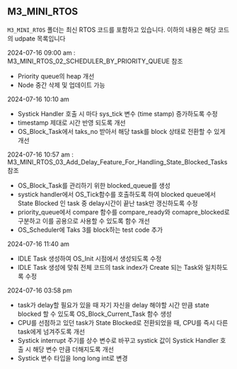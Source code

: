 ## M3_MINI_RTOS

`M3_MINI_RTOS` 폴더는 최신 RTOS 코드를 포함하고 있습니다.
이하의 내용은 해당 코드의 udpate 목록입니다

2024-07-16 09:00 am : M3_MINI_RTOS_02_SCHEDULER_BY_PRIORITY_QUEUE 참조
- Priority queue의 heap 개선
- Node 중간 삭제 및 업데이트 가능

2024-07-16 10:10 am
- Systick Handler 호출 시 마다 sys_tick 변수 (time stamp) 증가하도록 수정
- timestamp 제대로 시간 반영 되도록 개선
- OS_Block_Task에서 taks_no 받아서 해당 task를 block 상태로 전환할 수 있게 개선

2024-07-16 10:57 am : M3_MINI_RTOS_03_Add_Delay_Feature_For_Handling_State_Blocked_Tasks 참조
- OS_Block_Task를 관리하기 위한 blocked_queue를 생성
- systick handler에서 OS_Tick함수를 호출하도록 하여 blocked queue에서 State Blocked 인 task 중 delay시간이 끝난 task만 갱신하도록 수정
- priority_queue에서 compare 함수를 compare_ready와 comapre_blocked로 구분하고 이를 공용으로 사용할 수 있도록 함수 개선
- OS_Scheduler에 Taks 3를 block하는 test code 추가

2024-07-16 11:40 am
- IDLE Task 생성하여 OS_Init 시점에서 생성되도록 수정
- IDLE Task 생성에 맞춰 전체 코드의 task index가 Create 되는 Task와 일치하도록 수정 

2024-07-16 03:58 pm
- task가 delay할 필요가 있을 때 자기 자신을 delay 해야할 시간 만큼 state blocked 할 수 있도록 OS_Block_Current_Task 함수 생성
- CPU를 선점하고 있던 task가 State Blocked로 전환되었을 때, CPU를 즉시 다른 task에게 넘겨주도록 개선
- Systick interrupt 주기를 상수 변수로 바꾸고 systick 값이 Systick Handler 호출 시 해당 변수 만큼 더해지도록 개선
- Systick 변수 타입을 long long int로 변경
